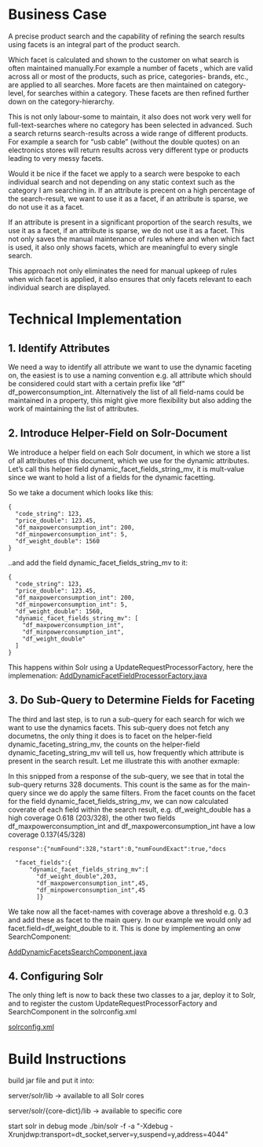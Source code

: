 # Business Case 

A precise  product search and the capability of refining the search results using facets  is an integral part of the product search.

Which facet is calculated and shown to the customer on what search is often maintained manually.For example a number of facets , which are valid across all or most of the products, such as price, categories- brands, etc.,  are applied to all searches. More facets are then maintained on category-level, for searches within a category. These facets are then refined further down on the category-hierarchy.

This is not only labour-some to maintain, it also does not work very well for full-text-searches where no category has been selected in advanced. Such a search returns  search-results across a wide range of different products. For example a  search  for “usb cable” (without the double quotes) on an electronics stores will return results across very different type or products leading to very messy facets. 

Would it be nice if the facet we apply to a search were  bespoke to each individual search and not depending on any static context such as the category I am searching in.
If an attribute is precent on a high percentage of the search-result, we want to use it as a facet, if an attribute is sparse, we do not use it as a facet.

If an attribute is present in a significant proportion of the search results, we use it as a facet, if an attribute is sparse, we do not use it as a facet.
This not only saves the manual maintenance of rules where and when which fact is used, it also only shows facets, which are meaningful to every single search.

This approach not only eliminates the need for manual upkeep of rules when wich facet is applied, it also ensures that only facets relevant to each individual search are displayed.

# Technical Implementation

## 1. Identify Attributes
 We need a way to identify all attribute we want to use the dynamic faceting on, the easiest is to use a naming convention e.g. all attribute which should be considered could start with a certain prefix like “df” df_powerconsumption_int.  Alternatively the list of all field-nams could be maintained in a property, this might give more flexibility but also adding the work of maintaining the list of attributes.

## 2. Introduce Helper-Field on Solr-Document
We introduce a helper field on each Solr document, in which we store a list of all attributes of this document, which we use for the dynamic attributes. Let’s call this helper field dynamic_facet_fields_string_mv, it is mult-value since we want to hold a list of a fields for the dynamic facetting.

So we take a document which looks like this:

```
{
  "code_string": 123,
  "price_double": 123.45,
  "df_maxpowerconsumption_int": 200,
  "df_minpowerconsumption_int": 5,
  "df_weight_double": 1560
}
```
..and add the field dynamic_facet_fields_string_mv to it:
```
{
  "code_string": 123,
  "price_double": 123.45,
  "df_maxpowerconsumption_int": 200,
  "df_minpowerconsumption_int": 5,
  "df_weight_double": 1560,
  "dynamic_facet_fields_string_mv": [
    "df_maxpowerconsumption_int",
    "df_minpowerconsumption_int",
    "df_weight_double"
  ]
}
```
This happens within Solr using a UpdateRequestProcessorFactory, here the implemenation:
[AddDynamicFacetFieldProcessorFactory.java](https://github.com/renatoh/dynamicFacetingWithSolr/blob/main/src/main/java/custom/AddDynamicFacetFieldProcessorFactory.java)

## 3. Do Sub-Query to Determine Fields for Faceting
The third and last step, is to run a sub-query for each search for wich we want to use the dynamics facets. This sub-query does not fetch any documetns, the only thing it does is to facet on the helper-field dynamic_faceting_string_mv, the counts on the helper-field dynamic_faceting_string_mv will tell us, how frequently which attribute is present in the search result. Let me illustrate this with another exmaple:


In this snipped from a response of the sub-query, we see that in total the sub-query returns 328 documents. This count is the same as for the main-query since we do apply the same filters. From the facet counts on the facet for the field dynamic_facet_fields_string_mv, we can now calculated coverate of each field within the search result, e.g. df_weight_double has a high coverage 0.618 (203/328), the other two fields df_maxpowerconsumption_int and df_maxpowerconsumption_int have a low coverage 0.137(45/328)
```
response":{"numFound":328,"start":0,"numFoundExact":true,"docs

  "facet_fields":{
      "dynamic_facet_fields_string_mv":[
        "df_weight_double",203,
        "df_maxpowerconsumption_int",45,
        "df_minpowerconsumption_int",45
        ]}
``` 
We take now all the facet-names with coverage above a threshold e.g. 0.3 and add these as facet to the main query. In our example we would only ad facet.field=df_weight_double to it.
This is done by implementing an onw SearchComponent:

[AddDynamicFacetsSearchComponent.java](https://github.com/renatoh/dynamicFacetingWithSolr/blob/main/src/main/java/custom/AddDynamicFacetsSearchComponent.java)

## 4. Configuring Solr
The only thing left is now to back these two classes to a jar, deploy it to Solr, and to register the custom UpdateRequestProcessorFactory and SearchComponent in the solrconfig.xml

[solrconfig.xml](https://github.com/renatoh/dynamicFacetingWithSolr/blob/main/resources/solrconfig.xml)

# Build Instructions


build jar file and put it into:

server/solr/lib -> available to all Solr cores

server/solr/{core-dict}/lib -> available to specific core

start solr in debug mode ./bin/solr -f -a "-Xdebug -Xrunjdwp:transport=dt_socket,server=y,suspend=y,address=4044"
